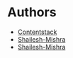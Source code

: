 # Authors
- [Contentstack](https://www.contentstack.com/)
- [Shailesh-Mishra](shailesh.mishra@contentstack.com)
- [Shailesh-Mishra](ishaileshmishra@gmail.com)
